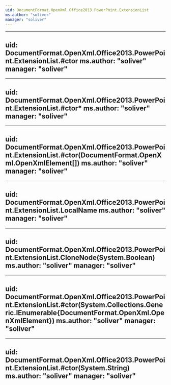 ```yaml
---
uid: DocumentFormat.OpenXml.Office2013.PowerPoint.ExtensionList
ms.author: "soliver"
manager: "soliver"
---
```


---
uid: DocumentFormat.OpenXml.Office2013.PowerPoint.ExtensionList.#ctor
ms.author: "soliver"
manager: "soliver"
---

---
uid: DocumentFormat.OpenXml.Office2013.PowerPoint.ExtensionList.#ctor*
ms.author: "soliver"
manager: "soliver"
---

---
uid: DocumentFormat.OpenXml.Office2013.PowerPoint.ExtensionList.#ctor(DocumentFormat.OpenXml.OpenXmlElement[])
ms.author: "soliver"
manager: "soliver"
---

---
uid: DocumentFormat.OpenXml.Office2013.PowerPoint.ExtensionList.LocalName
ms.author: "soliver"
manager: "soliver"
---

---
uid: DocumentFormat.OpenXml.Office2013.PowerPoint.ExtensionList.CloneNode(System.Boolean)
ms.author: "soliver"
manager: "soliver"
---

---
uid: DocumentFormat.OpenXml.Office2013.PowerPoint.ExtensionList.#ctor(System.Collections.Generic.IEnumerable{DocumentFormat.OpenXml.OpenXmlElement})
ms.author: "soliver"
manager: "soliver"
---

---
uid: DocumentFormat.OpenXml.Office2013.PowerPoint.ExtensionList.#ctor(System.String)
ms.author: "soliver"
manager: "soliver"
---
